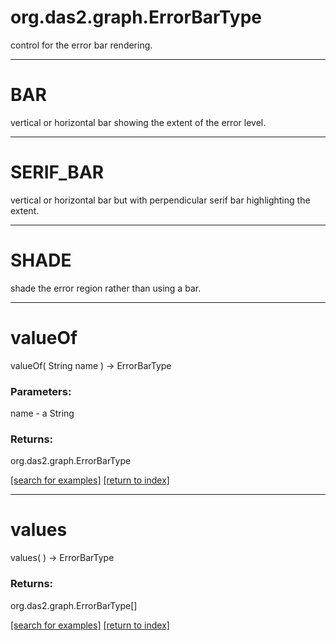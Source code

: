 # org.das2.graph.ErrorBarType

control for the error bar rendering.

***
<a name="BAR"></a>
# BAR

vertical or horizontal bar showing the extent of the error level.

***
<a name="SERIF_BAR"></a>
# SERIF_BAR

vertical or horizontal bar but with perpendicular serif bar highlighting the extent.

***
<a name="SHADE"></a>
# SHADE

shade the error region rather than using a bar.

***
<a name="valueOf"></a>
# valueOf
valueOf( String name ) &rarr; ErrorBarType



### Parameters:
name - a String

### Returns:
org.das2.graph.ErrorBarType


<a href="https://github.com/autoplot/dev/search?q=valueOf&unscoped_q=valueOf">[search for examples]</a>
<a href="https://github.com/autoplot/documentation/blob/master/javadoc/index-all.md">[return to index]</a>

***
<a name="values"></a>
# values
values(  ) &rarr; ErrorBarType



### Returns:
org.das2.graph.ErrorBarType[]


<a href="https://github.com/autoplot/dev/search?q=values&unscoped_q=values">[search for examples]</a>
<a href="https://github.com/autoplot/documentation/blob/master/javadoc/index-all.md">[return to index]</a>

